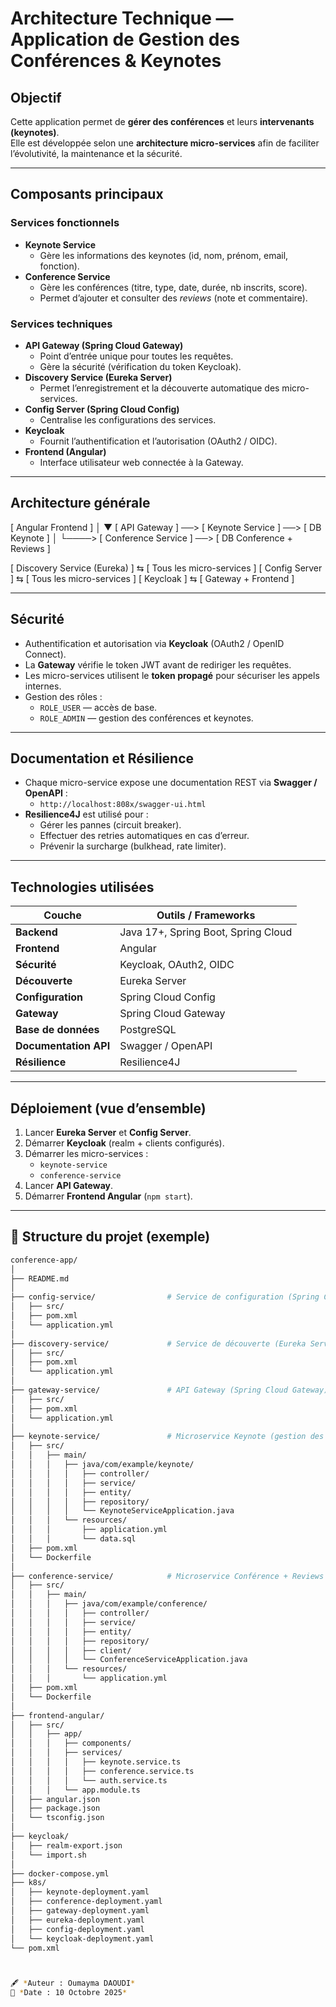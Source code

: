 #  Architecture Technique — Application de Gestion des Conférences & Keynotes

##  Objectif
Cette application permet de **gérer des conférences** et leurs **intervenants (keynotes)**.  
Elle est développée selon une **architecture micro-services** afin de faciliter l’évolutivité, la maintenance et la sécurité.

---

##  Composants principaux

###  Services fonctionnels
- **Keynote Service**
  - Gère les informations des keynotes (id, nom, prénom, email, fonction).
- **Conference Service**
  - Gère les conférences (titre, type, date, durée, nb inscrits, score).
  - Permet d’ajouter et consulter des *reviews* (note et commentaire).

###  Services techniques
- **API Gateway (Spring Cloud Gateway)**  
  - Point d’entrée unique pour toutes les requêtes.
  - Gère la sécurité (vérification du token Keycloak).
- **Discovery Service (Eureka Server)**  
  - Permet l’enregistrement et la découverte automatique des micro-services.
- **Config Server (Spring Cloud Config)**  
  - Centralise les configurations des services.
- **Keycloak**  
  - Fournit l’authentification et l’autorisation (OAuth2 / OIDC).
- **Frontend (Angular)**  
  - Interface utilisateur web connectée à la Gateway.

---

##  Architecture générale

[ Angular Frontend ]
│
▼
[ API Gateway ] ──> [ Keynote Service ] ──> [ DB Keynote ]
│
└────> [ Conference Service ] ──> [ DB Conference + Reviews ]

[ Discovery Service (Eureka) ] ⇆ [ Tous les micro-services ]
[ Config Server ] ⇆ [ Tous les micro-services ]
[ Keycloak ] ⇆ [ Gateway + Frontend ]



---

##  Sécurité

- Authentification et autorisation via **Keycloak** (OAuth2 / OpenID Connect).
- La **Gateway** vérifie le token JWT avant de rediriger les requêtes.
- Les micro-services utilisent le **token propagé** pour sécuriser les appels internes.
- Gestion des rôles :
  - `ROLE_USER` — accès de base.
  - `ROLE_ADMIN` — gestion des conférences et keynotes.

---

##  Documentation et Résilience

- Chaque micro-service expose une documentation REST via **Swagger / OpenAPI** :
  - `http://localhost:808x/swagger-ui.html`
- **Resilience4J** est utilisé pour :
  - Gérer les pannes (circuit breaker).
  - Effectuer des retries automatiques en cas d’erreur.
  - Prévenir la surcharge (bulkhead, rate limiter).

---

##  Technologies utilisées

| Couche | Outils / Frameworks |
|---------|---------------------|
| **Backend** | Java 17+, Spring Boot, Spring Cloud |
| **Frontend** | Angular |
| **Sécurité** | Keycloak, OAuth2, OIDC |
| **Découverte** | Eureka Server |
| **Configuration** | Spring Cloud Config |
| **Gateway** | Spring Cloud Gateway |
| **Base de données** | PostgreSQL |
| **Documentation API** | Swagger / OpenAPI |
| **Résilience** | Resilience4J |

---

##  Déploiement (vue d’ensemble)

1. Lancer **Eureka Server** et **Config Server**.  
2. Démarrer **Keycloak** (realm + clients configurés).  
3. Démarrer les micro-services :  
   - `keynote-service`  
   - `conference-service`  
4. Lancer **API Gateway**.  
5. Démarrer **Frontend Angular** (`npm start`).  

---

## 📁 Structure du projet (exemple)

```bash
conference-app/
│
├── README.md
│
├── config-service/                # Service de configuration (Spring Cloud Config)
│   ├── src/
│   ├── pom.xml
│   └── application.yml
│
├── discovery-service/             # Service de découverte (Eureka Server)
│   ├── src/
│   ├── pom.xml
│   └── application.yml
│
├── gateway-service/               # API Gateway (Spring Cloud Gateway)
│   ├── src/
│   ├── pom.xml
│   └── application.yml
│
├── keynote-service/               # Microservice Keynote (gestion des intervenants)
│   ├── src/
│   │   ├── main/
│   │   │   ├── java/com/example/keynote/
│   │   │   │   ├── controller/
│   │   │   │   ├── service/
│   │   │   │   ├── entity/
│   │   │   │   ├── repository/
│   │   │   │   └── KeynoteServiceApplication.java
│   │   │   └── resources/
│   │   │       ├── application.yml
│   │   │       └── data.sql
│   ├── pom.xml
│   └── Dockerfile
│
├── conference-service/            # Microservice Conférence + Reviews
│   ├── src/
│   │   ├── main/
│   │   │   ├── java/com/example/conference/
│   │   │   │   ├── controller/
│   │   │   │   ├── service/
│   │   │   │   ├── entity/
│   │   │   │   ├── repository/
│   │   │   │   ├── client/
│   │   │   │   └── ConferenceServiceApplication.java
│   │   │   └── resources/
│   │   │       └── application.yml
│   ├── pom.xml
│   └── Dockerfile
│
├── frontend-angular/
│   ├── src/
│   │   ├── app/
│   │   │   ├── components/
│   │   │   ├── services/
│   │   │   │   ├── keynote.service.ts
│   │   │   │   ├── conference.service.ts
│   │   │   │   └── auth.service.ts
│   │   │   └── app.module.ts
│   ├── angular.json
│   ├── package.json
│   └── tsconfig.json
│
├── keycloak/
│   ├── realm-export.json
│   └── import.sh
│
├── docker-compose.yml
├── k8s/
│   ├── keynote-deployment.yaml
│   ├── conference-deployment.yaml
│   ├── gateway-deployment.yaml
│   ├── eureka-deployment.yaml
│   ├── config-deployment.yaml
│   └── keycloak-deployment.yaml
└── pom.xml



🖋️ *Auteur : Oumayma DAOUDI*  
📅 *Date : 10 Octobre 2025*  